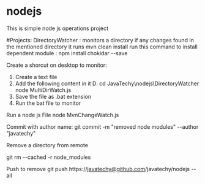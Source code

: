 # nodejs


This is simple node js operations project

#Projects:
DirectoryWatcher :  monitors a directory if any changes found in the mentioned directory it runs mvn clean install
run this command  to install dependent module :
npm install chokidar --save

Create a shorcut on desktop to monitor:
1. Create a text file
2. Add the following content in it 
	D:
	cd JavaTechy\nodejs\DirectoryWatcher
	node MultiDirWatch.js
3. Save the file as .bat extension
4. Run the bat file  to monitor



Run a node js File
node MvnChangeWatch.js


Commit with author name:
git commit -m  "removed node modules" --author "javatechy"

Remove a directory from remote

git rm --cached -r node_modules

Push to remove
git push https://javatechy@github.com/javatechy/nodejs --all